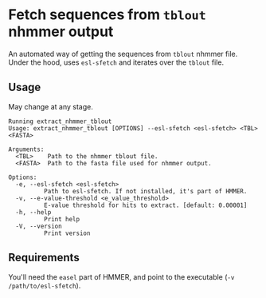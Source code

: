 # Fetch sequences from `tblout` nhmmer output

An automated way of getting the sequences from `tblout` nhmmer file. Under the hood, uses `esl-sfetch` and iterates over the `tblout` file.

## Usage

May change at any stage.

```console
Running extract_nhmmer_tblout
Usage: extract_nhmmer_tblout [OPTIONS] --esl-sfetch <esl-sfetch> <TBL> <FASTA>

Arguments:
  <TBL>    Path to the nhmmer tblout file.
  <FASTA>  Path to the fasta file used for nhmmer output.

Options:
  -e, --esl-sfetch <esl-sfetch>
          Path to esl-sfetch. If not installed, it's part of HMMER.
  -v, --e-value-threshold <e_value_threshold>
          E-value threshold for hits to extract. [default: 0.00001]
  -h, --help
          Print help
  -V, --version
          Print version
```

## Requirements

You'll need the `easel` part of HMMER, and point to the executable (`-v /path/to/esl-sfetch`).
